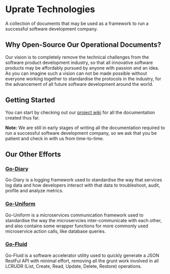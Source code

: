 # Uprate Technologies
A collection of documents that may be used as a framework to run a successful software development company.

## Why Open-Source Our Operational Documents?
Our vision is to completely remove the technical challenges from the software product development industry, so that all innovative software products may be affordably pursued by anyone with passion and an idea. As you can imagine such a vision can not be made possible without everyone working together to standardise the protocols in the industry, for the advancement of all future software development around the world.

## Getting Started
You can start by checking out our [project wiki](https://github.com/uprate-tech/uprate/wiki) for all the documentation created thus far.

**Note:** We are still in early stages of writing all the documentation required to run a successful software development company, so we ask that you be patient and check in with us from time-to-time.

## Our Other Efforts

### [Go-Diary](https://github.com/go-diary/diary)
Go-Diary is a logging framework used to standardise the way that services log data and how developers interact with that data to troubleshoot, audit, profile and analyze metrics.

### [Go-Uniform](https://github.com/go-uniform/uniform)
Go-Uniform is a microservices communication framework used to standardise the way the microservcies inter-communicate with each other, and also contains some wrapper functions for more commonly used microservice action calls, like database queries.

### [Go-Fluid](https://github.com/go-fluid/fluid)
Go-Fluid is a software accelerator utility used to quickly generate a JSON RestFul API with minimal effort, removing all the grunt work involved in all LCRUDR (List, Create, Read, Update, Delete, Restore) operations.
